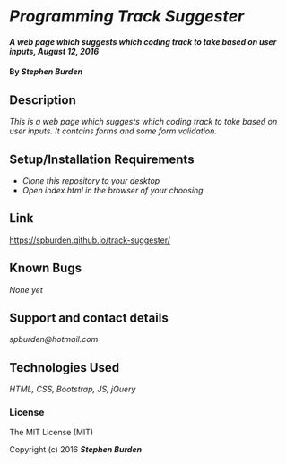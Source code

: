 # _Programming Track Suggester_

#### _A web page which suggests which coding track to take based on user inputs, August 12, 2016_

#### By _**Stephen Burden**_

## Description
_This is a web page which suggests which coding track to take based on user inputs. It contains forms and some form validation._

## Setup/Installation Requirements
* _Clone this repository to your desktop_
* _Open index.html in the browser of your choosing_

## Link
https://spburden.github.io/track-suggester/

## Known Bugs
_None yet_

## Support and contact details
_spburden@hotmail.com_

## Technologies Used
_HTML,
CSS,
Bootstrap,
JS,
jQuery_

### License
The MIT License (MIT)

Copyright (c) 2016 **_Stephen Burden_**
